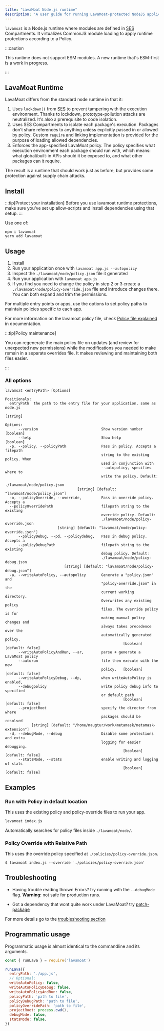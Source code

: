 ```yaml
---
title: "LavaMoat Node.js runtime"
description: 'A user guide for running LavaMoat-protected NodeJS applications'
---
```


`lavamoat` is a Node.js runtime where modules are defined in [SES][ses-github-ext] Compartments. It virtualizes CommonJS module loading to apply runtime protections according to a Policy.

:::caution

This runtime does not support ESM modules. A new runtime that's ESM-first is a work in progress.

:::

## LavaMoat Runtime

LavaMoat differs from the standard node runtime in that it:

1. Uses `lockdown()` from [SES][ses-github-ext] to prevent tampering with the execution environment.
   Thanks to lockdown, prototype-pollution attacks are neutralized. It's also a prerequisite to code isolation.
2. Uses SES Compartments to isolate each package's execution.
   Packages don't share references to anything unless explicitly passed in or allowed by policy. Custom `require` and linking implementation is provided for the purpose of loading allowed dependencies.
3. Enforces the app-specified LavaMoat policy.
   The policy specifies what execution environment each package should run with, which means: what global/built-in APIs should it be exposed to, and what other packages can it require.

The result is a runtime that should work just as before, but provides some protection against supply chain attacks.

## Install

:::tip[Protect your installation]
Before you use lavamoat runtime protections, make sure you've set up allow-scripts and install dependencies using that setup.
:::

Use one of:

```
npm i lavamoat
yarn add lavamoat
```

## Usage

1. Install
2. Run your application once with `lavamoat app.js --autopolicy`
3. Inspect the `./lavamoat/node/policy.json` file it generated
4. Run your application with `lavamoat app.js`
5. If you find you need to change the policy in step 2 or 3 create a `./lavamoat/node/policy-override.json` file and introduce changes there. You can both expand and trim the permissions.

For multiple entry points or apps, use the options to set policy paths to maintain policies specific to each app.

For more information on the lavamoat policy file, check [Policy file explained][policy-file] in documentation.

:::tip[Policy maintenance]

You can regenerate the main policy file on updates (and review for unexpected new permissions) while the modifications you needed to make remain in a separate overrides file. It makes reviewing and maintaining both files easier.

:::

### All options

```
lavamoat <entryPath> [Options]

Positionals:
  entryPath  the path to the entry file for your application. same as node.js
                                                                        [string]

Options:
      --version                             Show version number        [boolean]
      --help                                Show help                  [boolean]
  -p, --policy, --policyPath                Pass in policy. Accepts a filepath
                                            string to the existing policy. When
                                            used in conjunction with
                                            --autopolicy, specifies where to
                                            write the policy. Default:
                                            ./lavamoat/node/policy.json
                                 [string] [default: "lavamoat/node/policy.json"]
  -o, --policyOverride, --override,         Pass in override policy. Accepts a
  --policyOverridePath                      filepath string to the existing
                                            override policy. Default:
                                            ./lavamoat/node/policy-override.json
                        [string] [default: "lavamoat/node/policy-override.json"]
      --policyDebug, --pd, --policydebug,   Pass in debug policy. Accepts a
      --policyDebugPath                     filepath string to the existing
                                            debug policy. Default:
                                            ./lavamoat/node/policy-debug.json
                           [string] [default: "lavamoat/node/policy-debug.json"]
  -a, --writeAutoPolicy, --autopolicy       Generate a "policy.json" and
                                            "policy-override.json" in the
                                            current working         directory.
                                            Overwrites any existing policy
                                            files. The override policy is for
                                            making manual policy changes and
                                            always takes precedence over the
                                            automatically generated policy.
                                                      [boolean] [default: false]
      --writeAutoPolicyAndRun, --ar,        parse + generate a LavaMoat policy
      --autorun                             file then execute with the new
                                            policy.   [boolean] [default: false]
      --writeAutoPolicyDebug, --dp,         when writeAutoPolicy is enabled,
      --debugpolicy                         write policy debug info to specified
                                            or default path
                                                      [boolean] [default: false]
      --projectRoot                         specify the director from where
                                            packages should be resolved
            [string] [default: "/home/naugtur/work/metamask/metamask-extension"]
  -d, --debugMode, --debug                  Disable some protections and extra
                                            logging for easier debugging.
                                                      [boolean] [default: false]
      --statsMode, --stats                  enable writing and logging of stats
                                                      [boolean] [default: false]

```

## Examples

### Run with Policy in default location

This uses the existing policy and policy-override files to run your app.

```bash
lavamoat index.js
```

Automatically searches for policy files inside `./lavamoat/node/`.

### Policy Override with Relative Path

This uses the override policy specified at `./policies/policy-override.json`.

```
$ lavamoat index.js --override './policies/policy-override.json'
```

## Troubleshooting

- Having trouble reading thrown Errors? try running with the `--debugMode` flag. **Warning:** not safe for production runs.

- Got a dependency that wont quite work under LavaMoat? try [patch-package](https://www.npmjs.com/package/patch-package)

For more details go to the [troubleshooting section][troubleshooting]

## Programmatic usage

Programmatic usage is almost identical to the commandline and its arguments.

```js
const { runLava } = require('lavamoat')

runLava({
  entryPath: './app.js',
  // Optional:
  writeAutoPolicy: false,
  writeAutoPolicyDebug: false,
  writeAutoPolicyAndRun: false,
  policyPath: 'path to file',
  policyDebugPath: 'path to file',
  policyOverridePath: 'path to file',
  projectRoot: process.cwd(),
  debugMode: false,
  statsMode: false,
})
```

[ses-github-ext]: https://github.com/endojs/endo/tree/master/packages/ses
[policy-file]: ./policy
[troubleshooting]: ./troubleshooting
